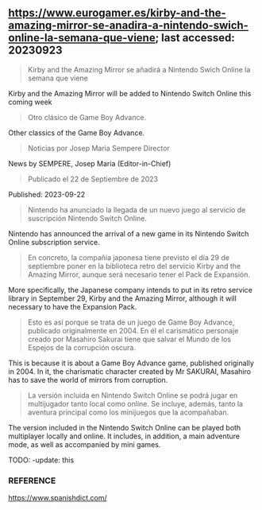 ## https://www.eurogamer.es/kirby-and-the-amazing-mirror-se-anadira-a-nintendo-swich-online-la-semana-que-viene; last accessed: 20230923

> Kirby and the Amazing Mirror se añadirá a Nintendo Swich Online la semana que viene

Kirby and the Amazing Mirror will be added to Nintendo Switch Online this coming week

> Otro clásico de Game Boy Advance.

Other classics of the Game Boy Advance.

> Noticias por Josep Maria Sempere Director

News by SEMPERE, Josep Maria (Editor-in-Chief)

> Publicado el 22 de Septiembre de 2023

Published: 2023-09-22

> Nintendo ha anunciado la llegada de un nuevo juego al servicio de suscripción Nintendo Switch Online.

Nintendo has announced the arrival of a new game in its Nintendo Switch Online subscription service.

> En concreto, la compañía japonesa tiene previsto el día 29 de septiembre poner en la biblioteca retro del servicio Kirby and the Amazing Mirror, aunque será necesario tener el Pack de Expansión.

More specifically, the Japanese company intends to put in its retro service library in September 29, Kirby and the Amazing Mirror, although it will necessary to have the Expansion Pack.

> Esto es así porque se trata de un juego de Game Boy Advance, publicado originalmente en 2004. En él el carismático personaje creado por Masahiro Sakurai tiene que salvar el Mundo de los Espejos de la corrupción oscura.

This is because it is about a Game Boy Advance game, published originally in 2004. In it, the charismatic character created by Mr SAKURAI, Masahiro has to save the world of mirrors from corruption.

> La versión incluida en Nintendo Switch Online se podrá jugar en multijugador tanto local como online. Se incluye, además, tanto la aventura principal como los minijuegos que la acompañaban. 

The version included in the Nintendo Switch Online can be played both multiplayer locally and online. It includes, in addition, a main adventure mode, as well as accompanied by mini games.

TODO: -update: this

### REFERENCE

https://www.spanishdict.com/
